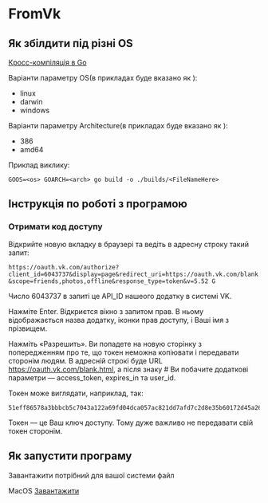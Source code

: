 # FromVk

## Як збілдити під різні OS
[Кросс-компіляція в Go](https://habrahabr.ru/post/249449/)

Варіанти параметру OS(в прикладах буде вказано як <os>):
* linux
* darwin
* windows

Варіанти параметру Architecture(в прикладах буде вказано як <arch>):
* 386
* amd64

Приклад виклику:
```
GOOS=<os> GOARCH=<arch> go build -o ./builds/<FileNameHere>
```

## Інструкція по роботі з програмою

### Отримати код доступу

Відкрийте новую вкладку в браузері та ведіть в адресну строку такий запит:
``` 
https://oauth.vk.com/authorize?client_id=6043737&display=page&redirect_uri=https://oauth.vk.com/blank.html
&scope=friends,photos,offline&response_type=token&v=5.52 G
```

Число 6043737 в запиті це API_ID нашеого додатку в системі VK.

Нажміте Enter. Відкриєтся вікно з запитом прав. В ньому відображається назва додатку, іконки
прав доступу, і Ваші імя з прізвищем.

Нажміть «Разрешить». Ви попадете на новую сторінку з попередженням про те, що токен неможна
копіювати і передавати сторонім людям. В адресній строкі буде URL https://oauth.vk.com/blank.html,
а після знаку # Ви побачите додаткові параметри — access_token, expires_in та user_id.

Токен може виглядати, наприклад, так:
```
51eff86578a3bbbcb5c7043a122a69fd04dca057ac821dd7afd7c2d8e35b60172d45a26599c08034cc40a
```


Токен — це Ваш ключ доступу.
Тому дуже важливо не передавати свій токен сторонім.

## Як запустити програму

Завантажити потрібний для вашої системи файл

MacOS [Завантажити](./)


